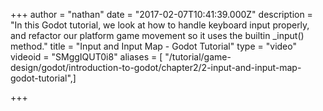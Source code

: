 +++
author = "nathan"
date = "2017-02-07T10:41:39.000Z"
description = "In this Godot tutorial, we look at how to handle keyboard input properly, and refactor our platform game movement so it uses the builtin _input() method."
title = "Input and Input Map - Godot Tutorial"
type = "video"
videoid = "SMggIQUT0i8"
aliases = [ "/tutorial/game-design/godot/introduction-to-godot/chapter2/2-input-and-input-map-godot-tutorial",]

+++